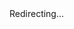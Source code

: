 <!DOCTYPE html>
<html>
  <head>
    <meta charset="utf-8">
    <title>Redirecting...</title>
    <script type="text/javascript">
      // Extract the path from the current URL
      var path = window.location.pathname;
      // Redirect to index.html while preserving the path (if needed, pass it to your SPA via query parameters or hash)
      window.location.href = window.location.origin + window.location.pathname.split('/').slice(0, 2).join('/') + '/index.html?redirect=' + encodeURIComponent(path);
    </script>
  </head>
  <body>
    Redirecting...
  </body>
</html> 


